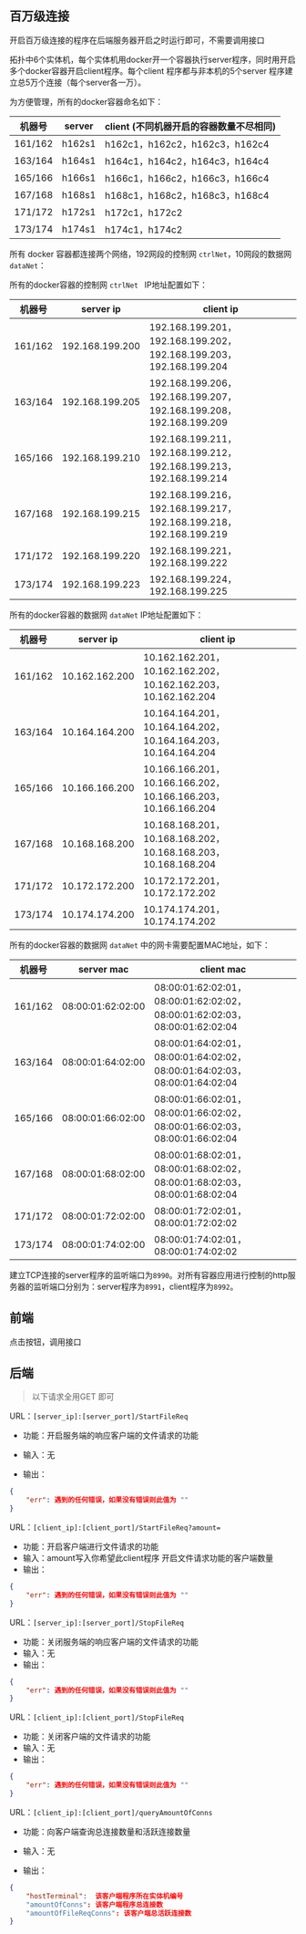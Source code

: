 
## 百万级连接

开启百万级连接的程序在后端服务器开启之时运行即可，不需要调用接口

拓扑中6个实体机，每个实体机用docker开一个容器执行server程序，同时用开启多个docker容器开启client程序。每个client 程序都与非本机的5个server 程序建立总5万个连接（每个server各一万）。

为方便管理，所有的docker容器命名如下：


| 机器号  | server | client (不同机器开启的容器数量不尽相同) |
| ------- | ------ | --------------------------------------- |
| 161/162 | h162s1 | h162c1，h162c2，h162c3，h162c4          |
| 163/164 | h164s1 | h164c1，h164c2，h164c3，h164c4          |
| 165/166 | h166s1 | h166c1，h166c2，h166c3，h166c4          |
| 167/168 | h168s1 | h168c1，h168c2，h168c3，h168c4          |
| 171/172 | h172s1 | h172c1，h172c2                          |
| 173/174 | h174s1 | h174c1，h174c2                          |


所有 docker 容器都连接两个网络，192网段的控制网 `ctrlNet`，10网段的数据网 `dataNet`：

所有的docker容器的控制网 `ctrlNet ` IP地址配置如下：

| 机器号  | server ip       | client ip                                                    |
| ------- | --------------- | ------------------------------------------------------------ |
| 161/162 | 192.168.199.200 | 192.168.199.201，192.168.199.202，192.168.199.203，192.168.199.204 |
| 163/164 | 192.168.199.205 | 192.168.199.206，192.168.199.207，192.168.199.208，192.168.199.209 |
| 165/166 | 192.168.199.210 | 192.168.199.211，192.168.199.212，192.168.199.213，192.168.199.214 |
| 167/168 | 192.168.199.215 | 192.168.199.216，192.168.199.217，192.168.199.218，192.168.199.219 |
| 171/172 | 192.168.199.220 | 192.168.199.221，192.168.199.222                             |
| 173/174 | 192.168.199.223 | 192.168.199.224，192.168.199.225                             |

所有的docker容器的数据网 `dataNet` IP地址配置如下：

| 机器号  | server ip      | client ip                                                    |
| ------- | -------------- | ------------------------------------------------------------ |
| 161/162 | 10.162.162.200 | 10.162.162.201，10.162.162.202，10.162.162.203，10.162.162.204 |
| 163/164 | 10.164.164.200 | 10.164.164.201，10.164.164.202，10.164.164.203，10.164.164.204 |
| 165/166 | 10.166.166.200 | 10.166.166.201，10.166.166.202，10.166.166.203，10.166.166.204 |
| 167/168 | 10.168.168.200 | 10.168.168.201，10.168.168.202，10.168.168.203，10.168.168.204 |
| 171/172 | 10.172.172.200 | 10.172.172.201，10.172.172.202                               |
| 173/174 | 10.174.174.200 | 10.174.174.201，10.174.174.202                               |

所有的docker容器的数据网 `dataNet` 中的网卡需要配置MAC地址，如下：

| 机器号  | server mac        | client mac                                                   |
| ------- | ----------------- | ------------------------------------------------------------ |
| 161/162 | 08:00:01:62:02:00 | 08:00:01:62:02:01，08:00:01:62:02:02，08:00:01:62:02:03，08:00:01:62:02:04 |
| 163/164 | 08:00:01:64:02:00 | 08:00:01:64:02:01，08:00:01:64:02:02，08:00:01:64:02:03，08:00:01:64:02:04 |
| 165/166 | 08:00:01:66:02:00 | 08:00:01:66:02:01，08:00:01:66:02:02，08:00:01:66:02:03，08:00:01:66:02:04 |
| 167/168 | 08:00:01:68:02:00 | 08:00:01:68:02:01，08:00:01:68:02:02，08:00:01:68:02:03，08:00:01:68:02:04 |
| 171/172 | 08:00:01:72:02:00 | 08:00:01:72:02:01，08:00:01:72:02:02                         |
| 173/174 | 08:00:01:74:02:00 | 08:00:01:74:02:01，08:00:01:74:02:02                         |

建立TCP连接的server程序的监听端口为`8990`。对所有容器应用进行控制的http服务器的监听端口分别为：server程序为`8991`，client程序为`8992`。

## 前端

点击按钮，调用接口

## 后端

> 以下请求全用GET 即可

URL：`[server_ip]:[server_port]/StartFileReq`

- 功能：开启服务端的响应客户端的文件请求的功能

- 输入：无

- 输出：

``` json
{
    "err": 遇到的任何错误，如果没有错误则此值为 ""
}
```

URL：`[client_ip]:[client_port]/StartFileReq?amount=`

- 功能：开启客户端进行文件请求的功能
- 输入：amount写入你希望此client程序 开启文件请求功能的客户端数量
- 输出：


``` json
{
    "err": 遇到的任何错误，如果没有错误则此值为 ""
}
```

URL：`[server_ip]:[server_port]/StopFileReq`

- 功能：关闭服务端的响应客户端的文件请求的功能
- 输入：无
- 输出：


``` json
{
    "err": 遇到的任何错误，如果没有错误则此值为 ""
}
```

URL：`[client_ip]:[client_port]/StopFileReq`

- 功能：关闭客户端的文件请求的功能
- 输入：无
- 输出：


``` json
{
    "err": 遇到的任何错误，如果没有错误则此值为 ""
}
```

URL：`[client_ip]:[client_port]/queryAmountOfConns`

- 功能：向客户端查询总连接数量和活跃连接数量

- 输入：无

- 输出：

``` json
{
	"hostTerminal":  该客户端程序所在实体机编号
	"amountOfConns": 该客户端程序总连接数
    "amountOfFileReqConns": 该客户端总活跃连接数
}
```
